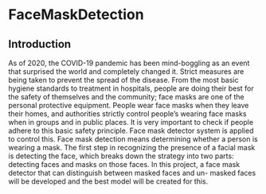 # FaceMaskDetection

## Introduction
As of 2020, the COVID-19 pandemic has been mind-boggling as an event that surprised the world and completely changed it. Strict measures are being taken to prevent the spread of the disease. From the most basic hygiene standards to treatment in hospitals, people are doing their best for the safety of themselves and the community; face masks are one of the personal protective equipment. People wear face masks when they leave their homes, and authorities strictly control people’s wearing face masks when in groups and in public places. It is very important to check if people adhere to this basic safety principle. Face mask detector system is applied to control this. Face mask detection means determining whether a person is wearing a mask. The first step in recognizing the presence of a facial mask is detecting the face, which breaks down the strategy into two parts: detecting faces and masks on those faces.
In this project, a face mask detector that can distinguish between masked faces and un- masked faces will be developed and the best model will be created for this.
